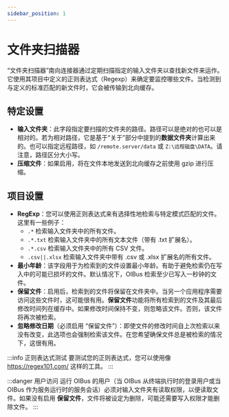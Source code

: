 ```yaml
---
sidebar_position: 1
---
```


# 文件夹扫描器
“文件夹扫描器”南向连接器通过定期扫描指定的输入文件夹以查找新文件来运作。它使用其项目中定义的正则表达式（Regexp）来确定要监控哪些文件。当检测到与定义的标准匹配的新文件时，它会被传输到北向缓存。

## 特定设置
- **输入文件夹**：此字段指定要扫描的文件夹的路径。路径可以是绝对的也可以是相对的。若为相对路径，它是基于“关于”部分中提到的**数据文件夹**计算出来的。也可以指定远程路径，如 `/remote.server/data` 或 `Z:\远程磁盘\DATA`。请注意，路径区分大小写。
- **压缩文件**：如果启用，将在文件本地发送到北向缓存之前使用 gzip 进行压缩。

## 项目设置
- **RegExp**：您可以使用正则表达式来有选择性地检索与特定模式匹配的文件。这里有一些例子：
  - `.*` 检索输入文件夹中的所有文件。
  - `.*.txt` 检索输入文件夹中的所有文本文件（带有 .txt 扩展名）。
  - `.*.csv` 检索输入文件夹中的所有 CSV 文件。
  - `.csv||.xlsx` 检索输入文件夹中带有 .csv 或 .xlsx 扩展名的所有文件。
- **最小年龄**：该字段用于为检索到的文件设置最小年龄。有助于避免检索仍在写入中的可能已损坏的文件。默认情况下，OIBus 检索至少已写入一秒钟的文件。
- **保留文件**：启用后，检索到的文件将保留在文件夹中。当另一个应用程序需要访问这些文件时，这可能很有用。**保留文件**功能将所有检索到的文件及其最后修改时间列在缓存中。如果修改时间保持不变，则忽略该文件。否则，该文件将再次被检索。
- **忽略修改日期**（必须启用 “保留文件”）：即使文件的修改时间自上次检索以来没有改变，此选项也会强制检索该文件。在您希望确保文件总是被检索的情况下，这很有用。

:::info 正则表达式测试
要测试您的正则表达式，您可以使用像 https://regex101.com/ 这样的工具。
:::

:::danger 用户访问
运行 OIBus 的用户（当 OIBus 从终端执行时的登录用户或当 OIBus 作为服务运行时的服务会话）必须对输入文件夹有读取权限，以便读取文件。如果没有启用 **保留文件**，文件将被设定为删除，可能还需要写入权限才能删除文件。
:::